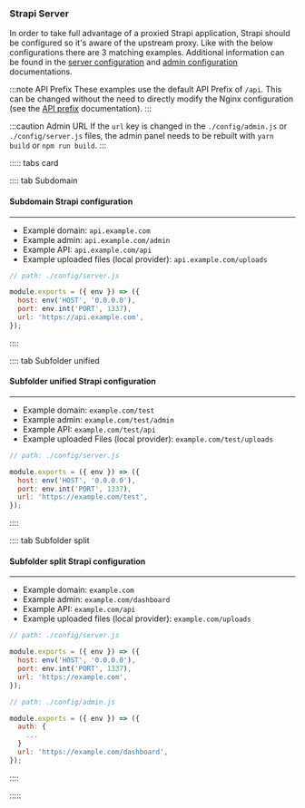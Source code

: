 ### Strapi Server

In order to take full advantage of a proxied Strapi application, Strapi should be configured so it's aware of the upstream proxy. Like with the below configurations there are 3 matching examples. Additional information can be found in the [server configuration](/developer-docs/latest/setup-deployment-guides/configurations/required/server.md) and [admin configuration](/developer-docs/latest/setup-deployment-guides/configurations/required/admin-panel.md) documentations.

:::note API Prefix
These examples use the default API Prefix of `/api`. This can be changed without the need to directly modify the Nginx configuration (see the [API prefix](/developer-docs/latest/setup-deployment-guides/configurations/optional/api.md) documentation).
:::

:::caution Admin URL
If the `url` key is changed in the `./config/admin.js` or `./config/server.js` files, the admin panel needs to be rebuilt with `yarn build` or `npm run build`.
:::

::::: tabs card

:::: tab Subdomain

#### Subdomain Strapi configuration

---

- Example domain: `api.example.com`
- Example admin: `api.example.com/admin`
- Example API: `api.example.com/api`
- Example uploaded files (local provider): `api.example.com/uploads`

```js
// path: ./config/server.js

module.exports = ({ env }) => ({
  host: env('HOST', '0.0.0.0'),
  port: env.int('PORT', 1337),
  url: 'https://api.example.com',
});
```

::::

:::: tab Subfolder unified

#### Subfolder unified Strapi configuration

---

- Example domain: `example.com/test`
- Example admin: `example.com/test/admin`
- Example API: `example.com/test/api`
- Example uploaded Files (local provider): `example.com/test/uploads`

```js
// path: ./config/server.js

module.exports = ({ env }) => ({
  host: env('HOST', '0.0.0.0'),
  port: env.int('PORT', 1337),
  url: 'https://example.com/test',
});
```

::::

:::: tab Subfolder split

#### Subfolder split Strapi configuration

---

- Example domain: `example.com`
- Example admin: `example.com/dashboard`
- Example API: `example.com/api`
- Example uploaded files (local provider): `example.com/uploads`

```js
// path: ./config/server.js

module.exports = ({ env }) => ({
  host: env('HOST', '0.0.0.0'),
  port: env.int('PORT', 1337),
  url: 'https://example.com',
});
```

```js
// path: ./config/admin.js

module.exports = ({ env }) => ({
  auth: {
    ...
  }
  url: 'https://example.com/dashboard',
});
```

::::

:::::
